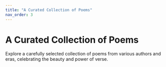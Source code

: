 ```yaml
---
title: "A Curated Collection of Poems"
nav_order: 3
---
```


# A Curated Collection of Poems

Explore a carefully selected collection of poems from various authors and eras, celebrating the beauty and power of verse.
